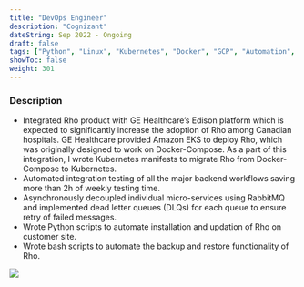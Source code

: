 ```yaml
---
title: "DevOps Engineer"
description: "Cognizant"
dateString: Sep 2022 - Ongoing
draft: false
tags: ["Python", "Linux", "Kubernetes", "Docker", "GCP", "Automation", "FastAPI"]
showToc: false
weight: 301
--- 
```


### Description

- Integrated Rho product with GE Healthcare’s Edison platform which is expected to significantly increase the adoption of Rho among Canadian hospitals. GE Healthcare provided Amazon EKS to deploy Rho, which was originally designed to work on Docker-Compose. As a part of this integration, I wrote Kubernetes manifests to migrate Rho from Docker-Compose to Kubernetes.
- Automated integration testing of all the major backend workflows saving more than 2h of weekly testing time.
- Asynchronously decoupled individual micro-services using RabbitMQ and implemented dead letter queues (DLQs) for each queue to ensure retry of failed messages.
- Wrote Python scripts to automate installation and updation of Rho on customer site.
- Wrote bash scripts to automate the backup and restore functionality of Rho.

![](/experience/16bit/img1.jpeg#center)